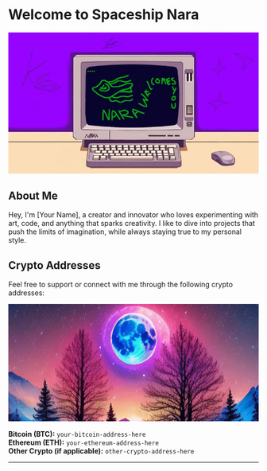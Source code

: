 # Welcome to Spaceship Nara

![clear](hereandthere/Nara.jpg)

## About Me
Hey, I'm [Your Name], a creator and innovator who loves experimenting with art, code, and anything that sparks creativity. I like to dive into projects that push the limits of imagination, while always staying true to my personal style.

## Crypto Addresses
Feel free to support or connect with me through the following crypto addresses:

![clear](hereandthere/video.gif)

**Bitcoin (BTC):** `your-bitcoin-address-here`  
**Ethereum (ETH):** `your-ethereum-address-here`  
**Other Crypto (if applicable):** `other-crypto-address-here`

---
